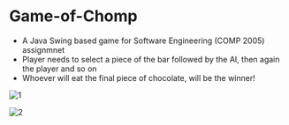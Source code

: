 # Game-of-Chomp

* A Java Swing based game for Software Engineering (COMP 2005) assignmnet
* Player needs to select a piece of the bar followed by the AI, then again the player and so on
* Whoever will eat the final piece of chocolate, will be the winner!

![1](https://user-images.githubusercontent.com/46800620/109815434-32e02680-7c0a-11eb-870e-0ef7b4ffc024.png)

![2](https://user-images.githubusercontent.com/46800620/109815486-425f6f80-7c0a-11eb-986d-d61f92a48845.png)
